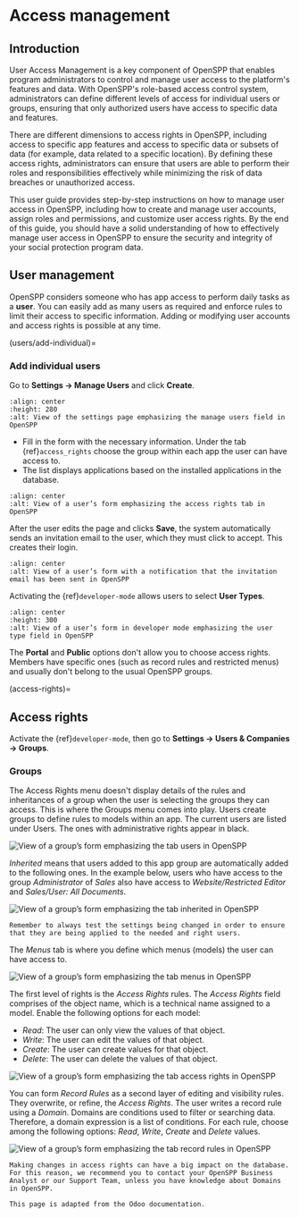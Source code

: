 # Access management

## Introduction

User Access Management is a key component of OpenSPP that enables program administrators to control and manage user access to the platform's features and data. With OpenSPP's role-based access control system, administrators can define different levels of access for individual users or groups, ensuring that only authorized users have access to specific data and features.

There are different dimensions to access rights in OpenSPP, including access to specific app features and access to specific data or subsets of data (for example, data related to a specific location). By defining these access rights, administrators can ensure that users are able to perform their roles and responsibilities effectively while minimizing the risk of data breaches or unauthorized access.

This user guide provides step-by-step instructions on how to manage user access in OpenSPP, including how to create and manage user accounts, assign roles and permissions, and customize user access rights. By the end of this guide, you should have a solid understanding of how to effectively manage user access in OpenSPP to ensure the security and integrity of your social protection program data.


## User management

OpenSPP considers someone who has app access to perform daily tasks as a **user**. You can easily add as many users as required and enforce rules to limit their access to specific information. Adding or modifying user accounts and access rights is possible at any time.

(users/add-individual)=
### Add individual users

Go to **Settings → Manage Users** and click **Create**.

```{figure} access_management/manage-users.png
:align: center
:height: 280
:alt: View of the settings page emphasizing the manage users field in OpenSPP
```

- Fill in the form with the necessary information. Under the tab {ref}`access_rights` choose the group within each app the user can have access to.
- The list displays applications based on the installed applications in the database.

```{figure} access_management/new_user.png
:align: center
:alt: View of a user’s form emphasizing the access rights tab in OpenSPP
```

After the user edits the page and clicks **Save**, the system automatically sends an invitation email to the user, which they must click to accept. This creates their login.

```{figure} access_management/invitation-email.png
:align: center
:alt: View of a user’s form with a notification that the invitation email has been sent in OpenSPP
```

Activating the {ref}`developer-mode` allows users to select **User Types**.

```{figure} access_management/user-type.png
:align: center
:height: 300
:alt: View of a user’s form in developer mode emphasizing the user type field in OpenSPP
```

The **Portal** and **Public** options don't allow you to choose access rights. Members have specific ones (such as record rules and restricted menus) and usually don't belong to the usual OpenSPP groups.

(access-rights)=
## Access rights

Activate the {ref}`developer-mode`, then go to **Settings -> Users & Companies -> Groups**.

### Groups

The Access Rights menu doesn't display details of the rules and inheritances of a group when the user is selecting the groups they can access. This is where the Groups menu comes into play. Users create groups to define rules to models within an app.
The current users are listed under Users. The ones with administrative rights appear in black.

![View of a group’s form emphasizing the tab users in OpenSPP](access_management/groups-users.png)

*Inherited* means that users added to this app group are automatically added to the following ones. In the example below, users who have access to the group *Administrator* of *Sales* also have access to *Website/Restricted Editor* and *Sales/User: All Documents*.

![View of a group’s form emphasizing the tab inherited in OpenSPP](access_management/groups-inherited.png)

```{note}
Remember to always test the settings being changed in order to ensure that they are being applied to the needed and right users.
```

The *Menus* tab is where you define which menus (models) the user can have access to.

![View of a group’s form emphasizing the tab menus in OpenSPP](access_management/groups-menus.png)

The first level of rights is the *Access Rights* rules. The *Access Rights* field comprises of the object name, which is a technical name assigned to a model. Enable the following options for each model:

- *Read*: The user can only view the values of that object.
- *Write*: The user can edit the values of that object.
- *Create*: The user can create values for that object.
- *Delete*: The user can delete the values of that object.

![View of a group’s form emphasizing the tab access rights in OpenSPP](access_management/groups-access-rights.png)

You can form *Record Rules* as a second layer of editing and visibility rules. They overwrite, or refine, the *Access Rights*.
The user writes a record rule using a *Domain*. Domains are conditions used to filter or searching data. Therefore, a domain expression is a list of conditions. For each rule, choose among the following options: *Read*, *Write*, *Create* and *Delete* values.

![View of a group’s form emphasizing the tab record rules in OpenSPP](access_management/groups-record-rules.png)

```{note}
Making changes in access rights can have a big impact on the database. For this reason, we recommend you to contact your OpenSPP Business Analyst or our Support Team, unless you have knowledge about Domains in OpenSPP.
```

```{note}
This page is adapted from the Odoo documentation.
```